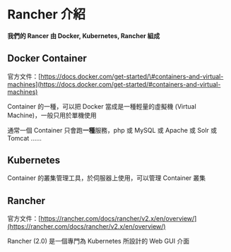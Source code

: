 # Rancher 介紹

#### 我們的 Rancer 由 Docker, Kubernetes, Rancher 組成

## Docker Container

官方文件：[https://docs.docker.com/get-started/\#containers-and-virtual-machines](https://docs.docker.com/get-started/#containers-and-virtual-machines)

Container 的一種，可以把 Docker 當成是一種輕量的虛擬機 \(Virtual Machine\)，一般只用於單機使用

通常一個 Container 只會跑**一種**服務，php 或 MySQL 或 Apache 或 Solr 或 Tomcat ......

## Kubernetes

Container 的叢集管理工具，於伺服器上使用，可以管理 Container 叢集

## Rancher

官方文件：[https://rancher.com/docs/rancher/v2.x/en/overview/](https://rancher.com/docs/rancher/v2.x/en/overview/)

Rancher \(2.0\) 是一個專門為 Kubernetes 所設計的 Web GUI 介面

